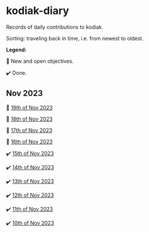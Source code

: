 # kodiak-diary
Records of daily contributions to kodiak.

Sorting: traveling back in time, i.e. from newest to oldest.

**Legend:**

:pencil: New and open objectives.

:heavy_check_mark: Done.

## Nov 2023

:pencil: [19th of Nov 2023](2023-11/2023-11-19.md)

:pencil: [18th of Nov 2023](2023-11/2023-11-18.md)

:pencil: [17th of Nov 2023](2023-11/2023-11-17.md)

:pencil: [16th of Nov 2023](2023-11/2023-11-16.md)

:heavy_check_mark: [15th of Nov 2023](2023-11/2023-11-15.md)

:heavy_check_mark: [14th of Nov 2023](2023-11/2023-11-14.md)

:heavy_check_mark: [13th of Nov 2023](2023-11/2023-11-13.md)

:heavy_check_mark: [12th of Nov 2023](2023-11/2023-11-12.md)

:heavy_check_mark: [11th of Nov 2023](2023-11/2023-11-11.md)

:heavy_check_mark: [10th of Nov 2023](2023-11/2023-11-10.md)
